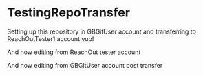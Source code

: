 # TestingRepoTransfer
Setting up this repository in GBGitUser account and transferring to ReachOutTester1 account
yup!

And now editing from ReachOut tester account

And now editing from GBGitUser account post transfer
